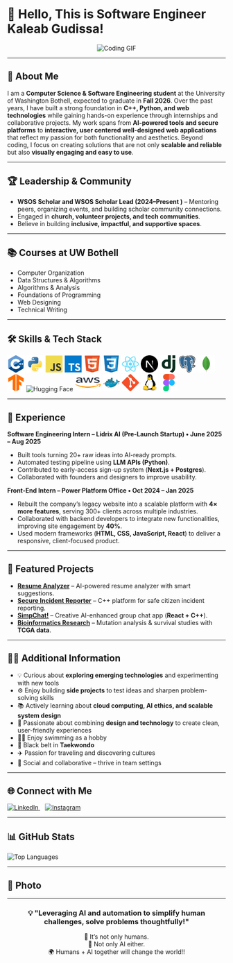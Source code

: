 # 👋 Hello, This is Software Engineer Kaleab Gudissa!  

<p align="center">
  <img src="https://media.giphy.com/media/26tn33aiTi1jkl6H6/giphy.gif" width="500" alt="Coding GIF"/>
</p>

---

## 📝 About Me  

I am a **Computer Science & Software Engineering student** at the University of Washington Bothell, expected to graduate in **Fall 2026**. Over the past years, I have built a strong foundation in **C++, Python, and web technologies** while gaining hands-on experience through internships and collaborative projects. My work spans from **AI-powered tools and secure platforms** to **interactive, user centered well-designed web applications** that reflect my passion for both functionality and aesthetics. Beyond coding, I focus on creating solutions that are not only **scalable and reliable** but also **visually engaging and easy to use**.  

---

## 🏆 Leadership & Community  

- **WSOS Scholar and WSOS Scholar Lead (2024–Present )** – Mentoring peers, organizing events, and building scholar community connections.  
- Engaged in **church, volunteer projects, and tech communities**.  
- Believe in building **inclusive, impactful, and supportive spaces**.  

---

## 📚 Courses at UW Bothell  

- Computer Organization  
- Data Structures & Algorithms  
- Algorithms & Analysis  
- Foundations of Programming  
- Web Designing  
- Technical Writing  

---

## 🛠 Skills & Tech Stack  

<p align="left">
  <!-- Languages -->
  <img src="https://raw.githubusercontent.com/devicons/devicon/master/icons/cplusplus/cplusplus-original.svg" width="40" height="40" alt="C++"/>
  <img src="https://raw.githubusercontent.com/devicons/devicon/master/icons/python/python-original.svg" width="40" height="40" alt="Python"/>
  <img src="https://raw.githubusercontent.com/devicons/devicon/master/icons/javascript/javascript-original.svg" width="40" height="40" alt="JavaScript"/>
  <img src="https://raw.githubusercontent.com/devicons/devicon/master/icons/typescript/typescript-original.svg" width="40" height="40" alt="TypeScript"/>
  <img src="https://raw.githubusercontent.com/devicons/devicon/master/icons/html5/html5-original.svg" width="40" height="40" alt="HTML"/>
  <img src="https://raw.githubusercontent.com/devicons/devicon/master/icons/css3/css3-original.svg" width="40" height="40" alt="CSS"/>
  
  <!-- Frameworks & Libraries -->
  <img src="https://raw.githubusercontent.com/devicons/devicon/master/icons/react/react-original.svg" width="40" height="40" alt="React"/>
  <img src="https://raw.githubusercontent.com/devicons/devicon/master/icons/nextjs/nextjs-original.svg" width="40" height="40" alt="Next.js"/>
  <img src="https://raw.githubusercontent.com/devicons/devicon/master/icons/django/django-plain.svg" width="40" height="40" alt="Django"/>

  <!-- Databases -->
  <img src="https://raw.githubusercontent.com/devicons/devicon/master/icons/postgresql/postgresql-original.svg" width="40" height="40" alt="PostgreSQL"/>
  <img src="https://raw.githubusercontent.com/devicons/devicon/master/icons/mongodb/mongodb-original.svg" width="40" height="40" alt="MongoDB"/>

  <!-- AI/ML Tools -->
  <img src="https://raw.githubusercontent.com/devicons/devicon/master/icons/tensorflow/tensorflow-original.svg" width="40" height="40" alt="TensorFlow"/>
  <img src="https://huggingface.co/front/assets/huggingface_logo.svg" width="40" height="40" alt="Hugging Face"/>

  <!-- Cloud & DevOps -->
  <img src="https://raw.githubusercontent.com/devicons/devicon/master/icons/amazonwebservices/amazonwebservices-original-wordmark.svg" width="60" height="40" alt="AWS"/>
  <img src="https://raw.githubusercontent.com/devicons/devicon/master/icons/docker/docker-original.svg" width="40" height="40" alt="Docker"/>

  <!-- Other Tools -->
  <img src="https://raw.githubusercontent.com/devicons/devicon/master/icons/git/git-original.svg" width="40" height="40" alt="GitHub"/>
  <img src="https://raw.githubusercontent.com/devicons/devicon/master/icons/linux/linux-original.svg" width="40" height="40" alt="Linux"/>
  <img src="https://raw.githubusercontent.com/devicons/devicon/master/icons/figma/figma-original.svg" width="40" height="40" alt="Figma"/>
</p>

---

## 💼 Experience  

**Software Engineering Intern – Lidrix AI (Pre-Launch Startup) • June 2025 – Aug 2025**  
- Built tools turning 20+ raw ideas into AI-ready prompts.  
- Automated testing pipeline using **LLM APIs (Python)**.  
- Contributed to early-access sign-up system (**Next.js + Postgres**).  
- Collaborated with founders and designers to improve usability.  

**Front-End Intern – Power Platform Office • Oct 2024 – Jan 2025**  
- Rebuilt the company’s legacy website into a scalable platform with **4× more features**, serving 300+ clients across multiple industries.  
- Collaborated with backend developers to integrate new functionalities, improving site engagement by **40%**.  
- Used modern frameworks (**HTML, CSS, JavaScript, React**) to deliver a responsive, client-focused product.  

---

## 📌 Featured Projects  

- **[Resume Analyzer](https://github.com/KaleabGudissa)** – AI-powered resume analyzer with smart suggestions.  
- **[Secure Incident Reporter](https://github.com/KaleabGudissa)** – C++ platform for safe citizen incident reporting.  
- **[SimpChat!](https://github.com/KaleabGudissa)** – Creative AI-enhanced group chat app (**React + C++**).  
- **[Bioinformatics Research](https://github.com/KaleabGudissa)** – Mutation analysis & survival studies with **TCGA data**.  

---

## 🧑‍💼 Additional Information  

- 💡 Curious about **exploring emerging technologies** and experimenting with new tools  
- ⚙️ Enjoy building **side projects** to test ideas and sharpen problem-solving skills  
- 📚 Actively learning about **cloud computing, AI ethics, and scalable system design**  
- 🎨 Passionate about combining **design and technology** to create clean, user-friendly experiences  
- 🏊‍♂️ Enjoy swimming as a hobby  
- 🥋 Black belt in **Taekwondo**  
- ✈️ Passion for traveling and discovering cultures  
- 🤝 Social and collaborative – thrive in team settings  

---

## 🌐 Connect with Me  

<p align="left">
  <a href="https://www.linkedin.com/in/kaleab-gudissa-701369230" target="_blank">
    <img src="https://cdn-icons-png.flaticon.com/512/174/174857.png" width="40" height="40" alt="LinkedIn"/>
  </a>
  &nbsp;&nbsp;
  <a href="https://www.instagram.com/YOUR_USERNAME" target="_blank">
    <img src="https://cdn-icons-png.flaticon.com/512/174/174855.png" width="40" height="40" alt="Instagram"/>
  </a>
</p>

---

## 📊 GitHub Stats  

![Top Languages](https://github-readme-stats.vercel.app/api/top-langs/?username=KaleabGudissa&layout=compact&theme=graywhite)  

---

## 📸 Photo   

---

<h3 align="center">
  💡 "Leveraging AI and automation to simplify human challenges, solve problems thoughtfully!"
</h3>

<p align="center">
  🚀 It’s not only humans.<br>
  🤖 Not only AI either.<br>
  🌍 Humans + AI together will change the world!!
</p>
